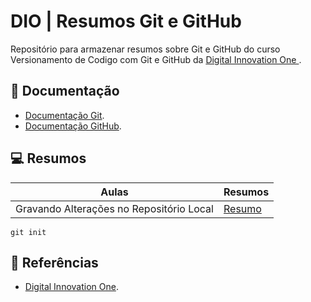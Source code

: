 # DIO | Resumos Git e GitHub

Repositório para armazenar resumos sobre Git e GitHub do curso Versionamento de Codigo com Git e GitHub da [ Digital Innovation One ](https://web.dio.me/home).

## 📖 Documentação
- [Documentação Git](https://git-scm.com/doc).
- [Documentação GitHub](https://github.com/).

## 💻 Resumos

| Aulas | Resumos |
|-------|---------|
| Gravando Alterações no Repositório Local | [Resumo]() |

```
git init
```

## 🔎 Referências
- [Digital Innovation One]().
